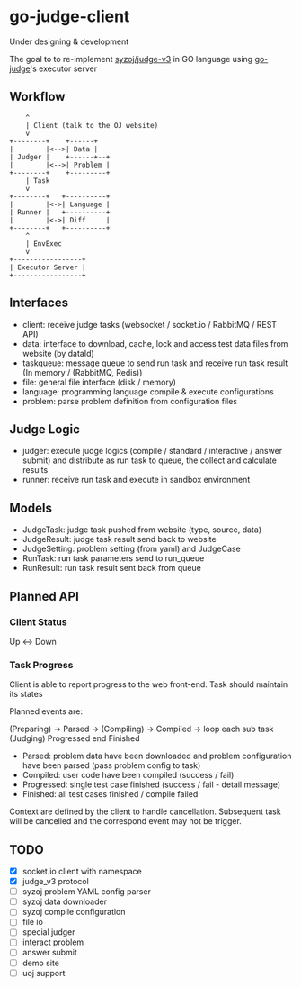 # go-judge-client

Under designing & development

The goal to to re-implement [syzoj/judge-v3](https://github.com/syzoj/judge-v3) in GO language using [go-judge](https://github.com/criyle/go-judge)'s executor server

## Workflow

``` text
    ^
    | Client (talk to the OJ website)
    v
+--------+    +------+
|        |<-->| Data |
| Judger |    +------+--+
|        |<-->| Problem |
+--------+    +---------+
    | Task
    v
+--------+   +----------+
|        |<->| Language |
| Runner |   +----------+
|        |<->| Diff     |
+--------+   +----------+
    ^
    | EnvExec
    v
+-----------------+
| Executor Server |
+-----------------+
```

## Interfaces

- client: receive judge tasks (websocket / socket.io / RabbitMQ / REST API)
- data: interface to download, cache, lock and access test data files from website (by dataId)
- taskqueue: message queue to send run task and receive run task result (In memory / (RabbitMQ, Redis))
- file: general file interface (disk / memory)
- language: programming language compile & execute configurations
- problem: parse problem definition from configuration files

## Judge Logic

- judger: execute judge logics (compile / standard / interactive / answer submit) and distribute as run task to queue, the collect and calculate results
- runner: receive run task and execute in sandbox environment

## Models

- JudgeTask: judge task pushed from website (type, source, data)
- JudgeResult: judge task result send back to website
- JudgeSetting: problem setting (from yaml) and JudgeCase
- RunTask: run task parameters send to run_queue
- RunResult: run task result sent back from queue

## Planned API

### Client Status

Up <-> Down

### Task Progress

Client is able to report progress to the web front-end. Task should maintain its states

Planned events are:

(Preparing) -> Parsed -> (Compiling) -> Compiled ->
loop each sub task
    (Judging)
    Progressed
end
Finished

- Parsed: problem data have been downloaded and problem configuration have been parsed (pass problem config to task)
- Compiled: user code have been compiled (success / fail)
- Progressed: single test case finished (success / fail - detail message)
- Finished: all test cases finished / compile failed

Context are defined by the client to handle cancellation. Subsequent task will be cancelled and the correspond event may not be trigger.

## TODO

- [x] socket.io client with namespace
- [x] judge_v3 protocol
- [ ] syzoj problem YAML config parser
- [ ] syzoj data downloader
- [ ] syzoj compile configuration
- [ ] file io
- [ ] special judger
- [ ] interact problem
- [ ] answer submit
- [ ] demo site
- [ ] uoj support
